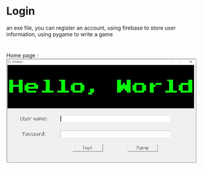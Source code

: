 # Login

an exe file, you can register an account, using firebase to store user information, using pygame to write a game
#
Home page : 
![image](https://github.com/muscleee/Login/blob/master/picture/home.PNG)
